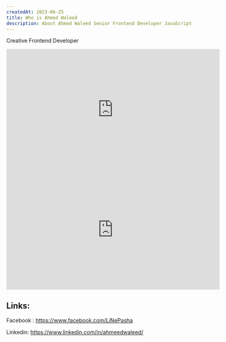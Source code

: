 ```yaml
---
createdAt: 2023-06-25
title: Who is Ahmed Waleed
description: About Ahmed Waleed Senior Frontend Developer JavaScript
---
```

C﻿reative Frontend Developer

<iframe width="560" height="315" src="https://www.youtube.com/embed/gl7_toJAVLE" title="YouTube video player" frameborder="0" allow="accelerometer; autoplay; clipboard-write; encrypted-media; gyroscope; picture-in-picture; web-share" allowfullscreen></iframe>



<iframe width="560" height="315" src="https://www.youtube.com/embed/obwNxzVMbfU" title="YouTube video player" frameborder="0" allow="accelerometer; autoplay; clipboard-write; encrypted-media; gyroscope; picture-in-picture; web-share" allowfullscreen></iframe>



## L﻿inks:

Facebook : <https://www.facebook.com/LiNePasha>

L﻿inkedin: <https://www.linkedin.com/in/ahmeedwaleed/>